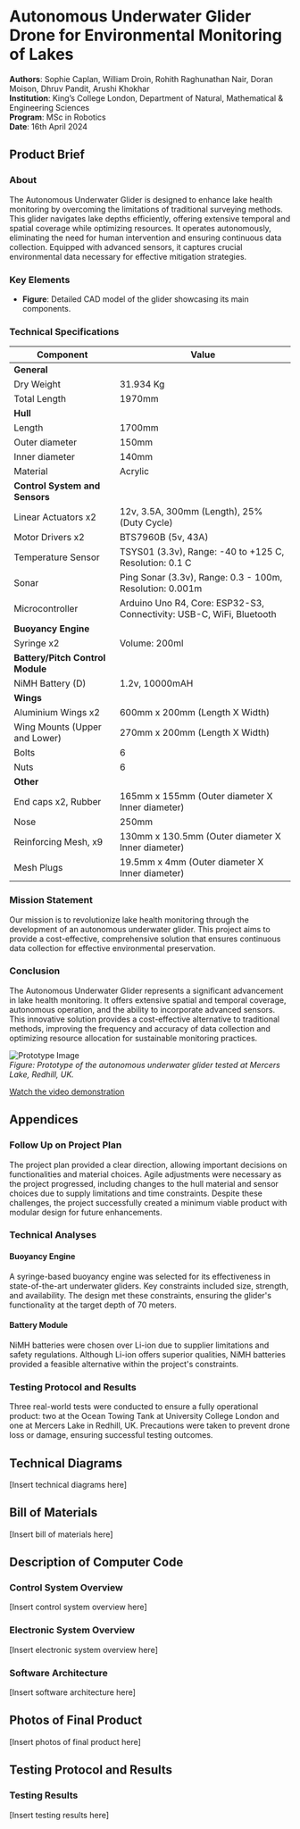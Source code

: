 # Autonomous Underwater Glider Drone for Environmental Monitoring of Lakes

**Authors**: Sophie Caplan, William Droin, Rohith Raghunathan Nair, Doran Moison, Dhruv Pandit, Arushi Khokhar  
**Institution**: King’s College London, Department of Natural, Mathematical & Engineering Sciences  
**Program**: MSc in Robotics  
**Date**: 16th April 2024

## Product Brief

### About

The Autonomous Underwater Glider is designed to enhance lake health monitoring by overcoming the limitations of traditional surveying methods. This glider navigates lake depths efficiently, offering extensive temporal and spatial coverage while optimizing resources. It operates autonomously, eliminating the need for human intervention and ensuring continuous data collection. Equipped with advanced sensors, it captures crucial environmental data necessary for effective mitigation strategies.

### Key Elements

- **Figure**: Detailed CAD model of the glider showcasing its main components.

### Technical Specifications

| Component                       | Value                                          |
|---------------------------------|------------------------------------------------|
| **General**                     |                                                |
| Dry Weight                      | 31.934 Kg                                      |
| Total Length                    | 1970mm                                         |
| **Hull**                        |                                                |
| Length                          | 1700mm                                         |
| Outer diameter                  | 150mm                                          |
| Inner diameter                  | 140mm                                          |
| Material                        | Acrylic                                        |
| **Control System and Sensors**  |                                                |
| Linear Actuators x2             | 12v, 3.5A, 300mm (Length), 25% (Duty Cycle)    |
| Motor Drivers x2                | BTS7960B (5v, 43A)                             |
| Temperature Sensor              | TSYS01 (3.3v), Range: -40 to +125 C, Resolution: 0.1 C |
| Sonar                           | Ping Sonar (3.3v), Range: 0.3 - 100m, Resolution: 0.001m |
| Microcontroller                 | Arduino Uno R4, Core: ESP32-S3, Connectivity: USB-C, WiFi, Bluetooth |
| **Buoyancy Engine**             |                                                |
| Syringe x2                      | Volume: 200ml                                  |
| **Battery/Pitch Control Module**|                                                |
| NiMH Battery (D)                | 1.2v, 10000mAH                                 |
| **Wings**                       |                                                |
| Aluminium Wings x2              | 600mm x 200mm (Length X Width)                 |
| Wing Mounts (Upper and Lower)   | 270mm x 200mm (Length X Width)                 |
| Bolts                           | 6                                              |
| Nuts                            | 6                                              |
| **Other**                       |                                                |
| End caps x2, Rubber             | 165mm x 155mm (Outer diameter X Inner diameter)|
| Nose                            | 250mm                                          |
| Reinforcing Mesh, x9            | 130mm x 130.5mm (Outer diameter X Inner diameter) |
| Mesh Plugs                      | 19.5mm x 4mm (Outer diameter X Inner diameter) |

### Mission Statement

Our mission is to revolutionize lake health monitoring through the development of an autonomous underwater glider. This project aims to provide a cost-effective, comprehensive solution that ensures continuous data collection for effective environmental preservation.

### Conclusion

The Autonomous Underwater Glider represents a significant advancement in lake health monitoring. It offers extensive spatial and temporal coverage, autonomous operation, and the ability to incorporate advanced sensors. This innovative solution provides a cost-effective alternative to traditional methods, improving the frequency and accuracy of data collection and optimizing resource allocation for sustainable monitoring practices.

![Prototype Image](link-to-image)  
*Figure: Prototype of the autonomous underwater glider tested at Mercers Lake, Redhill, UK.*

[Watch the video demonstration](https://emckclac-my.sharepoint.com/:v:/g/personal/k23117823_kcl_ac_uk/ERo8BjIcuO9GiismgcfTDVgBBQ3YHtATHzcV7ot-Q-JfUQ?e=ZMMHtV&nav=eyJyZWZlcnJhbEluZm8iOnsicmVmZXJyYWxBcHAiOiJTdHJlYW1XZWJBcHAiLCJyZWZlcnJhbFZpZXciOiJTaGFyZURpYWxvZy1MaW5rIiwicmVmZXJyYWxBcHBQbGF0Zm9ybSI6IldlYiIsInJlZmVycmFsTW9kZSI6InZpZXcifX0%3D)

## Appendices

### Follow Up on Project Plan

The project plan provided a clear direction, allowing important decisions on functionalities and material choices. Agile adjustments were necessary as the project progressed, including changes to the hull material and sensor choices due to supply limitations and time constraints. Despite these challenges, the project successfully created a minimum viable product with modular design for future enhancements.

### Technical Analyses

#### Buoyancy Engine

A syringe-based buoyancy engine was selected for its effectiveness in state-of-the-art underwater gliders. Key constraints included size, strength, and availability. The design met these constraints, ensuring the glider's functionality at the target depth of 70 meters.

#### Battery Module

NiMH batteries were chosen over Li-ion due to supplier limitations and safety regulations. Although Li-ion offers superior qualities, NiMH batteries provided a feasible alternative within the project's constraints.

### Testing Protocol and Results

Three real-world tests were conducted to ensure a fully operational product: two at the Ocean Towing Tank at University College London and one at Mercers Lake in Redhill, UK. Precautions were taken to prevent drone loss or damage, ensuring successful testing outcomes.

## Technical Diagrams

[Insert technical diagrams here]

## Bill of Materials

[Insert bill of materials here]

## Description of Computer Code

### Control System Overview

[Insert control system overview here]

### Electronic System Overview

[Insert electronic system overview here]

### Software Architecture

[Insert software architecture here]

## Photos of Final Product

[Insert photos of final product here]

## Testing Protocol and Results

### Testing Results

[Insert testing results here]
